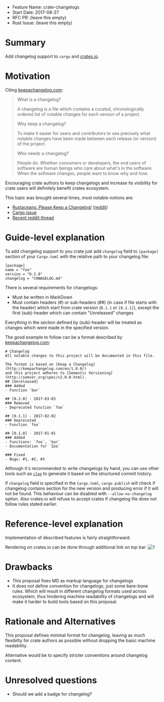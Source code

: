 - Feature Name: crate-changelogs
- Start Date: 2017-08-27
- RFC PR: (leave this empty)
- Rust Issue: (leave this empty)

# Summary
[summary]: #summary

Add changelog support to `cargo` and [crates.io](https://crates.io/).

# Motivation
[motivation]: #motivation

Citing [keepachangelog.com](http://keepachangelog.com):

> What is a changelog?
> 
>  A changelog is a file which contains a curated, chronologically ordered list of notable changes for each version of a project.
>
> Why keep a changelog? 
>
> To make it easier for users and contributors to see precisely what notable changes have been made between each release (or version) of the project.
>
> Who needs a changelog? 
>
> People do. Whether consumers or developers, the end users of software are
> human beings who care about what's in the software. When the software changes,
> people want to know why and how. 

Encouraging crate authors to keep changelogs and increase its visibility for
crate users will definitely benefit crates ecosystem.

This topic was brought several times, most notable notions are:

- [Rustaceans: Please Keep a Changelog!](https://blog.dbrgn.ch/2015/12/1/rust-crates-keep-a-changelog/) ([reddit](https://www.reddit.com/r/rust/comments/3v1ndl/))
- [Cargo issue](https://github.com/rust-lang/cargo/issues/2188)
- [Recent reddit thread](https://www.reddit.com/r/rust/comments/6vvhjh/)

# Guide-level explanation
[guide-level-explanation]: #guide-level-explanation

To add changelog support to you crate just add `changelog` field to `[package]`
section of your `Cargo.toml` with the relative path to your changelog file:
```
[package]
name = "foo"
version = "0.1.0"
changelog = "CHNAGELOG.md"
```

There is several requirements for changelogs:
- Must be written in MarkDown
- Must contain headers (#) or sub-headers (##) (in case if file starts with
the header) which start from crate version (`0.1.1` or `[0.1.1]`), except the
first (sub)-header which can contain "Unreleased" changes

Everything in the section defined by (sub)-header will be treated as changes
which were made in the specified version.

The good example to follow can be a format described by [keepachangelog.com](http://keepachangelog.com):
```
# Changelog
All notable changes to this project will be documented in this file.

The format is based on [Keep a Changelog](http://keepachangelog.com/en/1.0.0/)
and this project adheres to [Semantic Versioning](http://semver.org/spec/v2.0.0.html).
## [Unreleased]
### Added
- Function `bar`

## [0.2.0] - 2017-03-03
### Removed
- Deprecated function `foo`

## [0.1.1] - 2017-02-02
### Deprecated
- Function `foo`

## [0.1.0] - 2017-01-01
### Added
- Functions: `foo`, `bar`
- Documentation for `Zoo`

### Fixed
- Bugs: #1, #2, #3
```

Although it's recommended to write changelogs by hand, you can use other
tools such as [`clog`](https://crates.io/crates/clog) to generate it based on
the structured commit history.

If `changelog` field is specified in the `Cargo.toml`, `cargo publish` will
check if changelog contains section for the new version and producing error if
it will not be found. This behaviour can be disabled with `--allow-no-changelog`
option. Also crates.io will refuse to accept crates if changelog file does not
follow rules stated earlier.

# Reference-level explanation
[reference-level-explanation]: #reference-level-explanation

Implementation of described features is fairly straightforward.

Rendering on crates.io can be done through additional link on top bar:
![1](https://user-images.githubusercontent.com/329626/29746037-86920e8a-8ad5-11e7-828c-4d32f6ac4cf2.png)

# Drawbacks
[drawbacks]: #drawbacks

- This proposal fixes MD as markup language for changelogs
- It does not define convention for changelogs, just some bare-bone rules. Which
will result in different changelog formats used across ecosystem, thus hindering
machine readability of changelogs and will make it harder to build tools based
on this proposal.

# Rationale and Alternatives
[alternatives]: #alternatives

This proposal defines minimal format for changelog, leaving as much flexibilty
for crate authors as possible without dropping the basic machine readability.

Alternative would be to specify stricter conventions around changelog content.

# Unresolved questions
[unresolved]: #unresolved-questions

- Should we add a badge for changelog?
